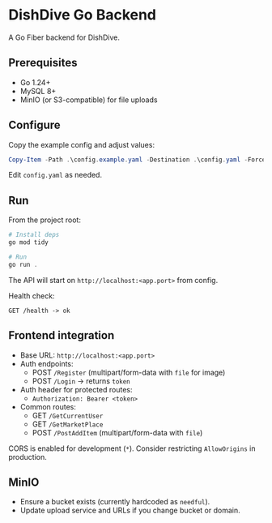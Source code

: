 # DishDive Go Backend

A Go Fiber backend for DishDive.

## Prerequisites
- Go 1.24+
- MySQL 8+
- MinIO (or S3-compatible) for file uploads

## Configure
Copy the example config and adjust values:

```powershell
Copy-Item -Path .\config.example.yaml -Destination .\config.yaml -Force
```

Edit `config.yaml` as needed.

## Run
From the project root:

```powershell
# Install deps
go mod tidy

# Run
go run .
```

The API will start on `http://localhost:<app.port>` from config.

Health check:
```
GET /health -> ok
```

## Frontend integration
- Base URL: `http://localhost:<app.port>`
- Auth endpoints:
  - POST `/Register` (multipart/form-data with `file` for image)
  - POST `/Login` -> returns `token`
- Auth header for protected routes:
  - `Authorization: Bearer <token>`
- Common routes:
  - GET `/GetCurrentUser`
  - GET `/GetMarketPlace`
  - POST `/PostAddItem` (multipart/form-data with `file`)

CORS is enabled for development (`*`). Consider restricting `AllowOrigins` in production.

## MinIO
- Ensure a bucket exists (currently hardcoded as `needful`).
- Update upload service and URLs if you change bucket or domain.
